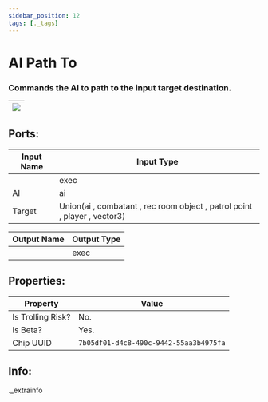 ```yaml
---
sidebar_position: 12
tags: [._tags]
---
```


# AI Path To


### Commands the AI to path to the input target destination.

| ![](https://images-ext-2.discordapp.net/external/MPmIaQzlEPmgGWlgi-WxBBXt0Bjv_zWPkg1y1f_sy3s/https/www.recroomcircuits.com/image/circuit/absolute-value?width=206&height=108) |
|-----|

## Ports:

| Input Name | Input Type |
|-----------|-----------|
|  | exec |
| AI | ai |
| Target | Union(ai , combatant , rec room object , patrol point , player , vector3) |

| Output Name | Output Type |
|-----------|-----------|
|  | exec |

## Properties:

| Property  | Value |
|-------------------|-----------|
| Is Trolling Risk? | No. |
| Is Beta? | Yes. |
| Chip UUID | `7b05df01-d4c8-490c-9442-55aa3b4975fa` |

## Info:
._extrainfo